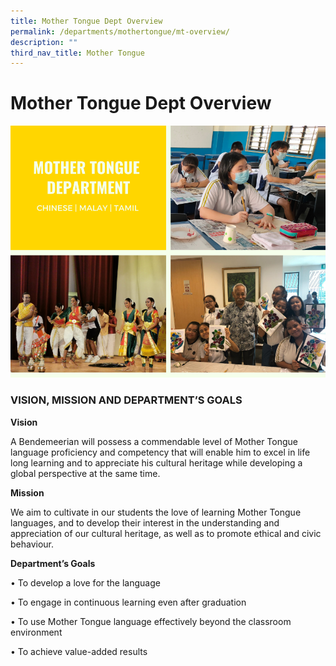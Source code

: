 ```yaml
---
title: Mother Tongue Dept Overview
permalink: /departments/mothertongue/mt-overview/
description: ""
third_nav_title: Mother Tongue
---
```


# Mother Tongue Dept Overview

![Mother Tongue Dept Overview](/images/MTD.png)

### VISION, MISSION AND DEPARTMENT’S GOALS

**Vision**

A Bendemeerian will possess a commendable level of Mother Tongue language proficiency and competency that will enable him to excel in life long learning and to appreciate his cultural heritage while developing a global perspective at the same time.

**Mission**

We aim to cultivate in our students the love of learning Mother Tongue languages, and to develop their interest in the understanding and appreciation of our cultural heritage, as well as to promote ethical and civic behaviour.


**Department’s Goals**

• To develop a love for the language

• To engage in continuous learning even after graduation

• To use Mother Tongue language effectively beyond the classroom environment

• To achieve value-added results

